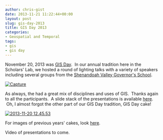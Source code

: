 ```yaml
---
author: chris-gist
date: 2013-11-21 11:22:44+00:00
layout: post
slug: gis-day-2013
title: GIS Day 2013
categories:
- Geospatial and Temporal
tags:
- gis
- gis day
---
```


November 20, 2013 was [GIS Day](http://gisday.com/).  In our annual tradition here in the Scholars' Lab, we hosted a round of lighting talks with a variety of speakers including several groups from the [Shenandoah Valley Governor's School](http://svgsstudentnews.wordpress.com/).

[![Capture](http://www.scholarslab.org/wp-content/uploads/2013/11/Capture-793x1024.png)](http://www.scholarslab.org/wp-content/uploads/2013/11/Capture.png)



As always, the had a great mix of disciplines and uses of GIS.  Thanks again to all the participants.  A slide stack of the presentations is available [here](http://teaching.scholarslab.org/courses/2013_GIS_Day/Scholars_Lab_GIS_Day_2013_Presentations.pdf).  Oh, I almost forgot the other part of our GIS Day tradition, GIS Day cake!

[![2013-11-20 12.45.53](http://www.scholarslab.org/wp-content/uploads/2013/11/2013-11-20-12.45.53-1024x768.jpg)](http://www.scholarslab.org/wp-content/uploads/2013/11/2013-11-20-12.45.53.jpg)



For images of previous years' cakes, look [here](http://www.scholarslab.org/announcements/the-mappy-goodness-that-is-gis-day-in-the-scholars-lab/).

Video of presentations to come.
